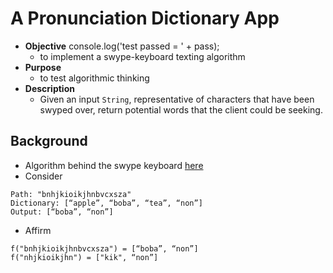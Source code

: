 # A Pronunciation Dictionary App
* **Objective**
		console.log('test passed = ' + pass);
	* to implement a swype-keyboard texting algorithm
* **Purpose**
	* to test algorithmic thinking
* **Description**
	* Given an input `String`, representative of characters that have been swyped over, return potential words that the client could be seeking. 

## Background
* Algorithm behind the swype keyboard [here](https://www.howtogeek.com/106643/how-to-type-faster-with-the-swype-keyboard-for-android/)
* Consider
```
Path: "bnhjkioikjhnbvcxsza"
Dictionary: [“apple”, “boba”, “tea”, “non”]
Output: [“boba”, “non”]
```

* Affirm
```
f("bnhjkioikjhnbvcxsza") = [“boba”, “non”]
f("nhjkioikjhn") = ["kik", “non”]
```
